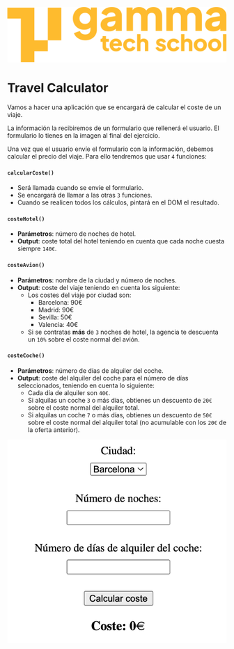 ![](./Logo_Yellow.png)

# Travel Calculator
Vamos a hacer una aplicación que se encargará de calcular el coste de un viaje. 

La información la recibiremos de un formulario que rellenerá el usuario. El formulario lo tienes en la imagen al final del ejercicio.

Una vez que el usuario envíe el formulario con la información, debemos calcular el precio del viaje. Para ello tendremos que usar `4` funciones:

#### `calcularCoste()`
- Será llamada cuando se envíe el formulario.
- Se encargará de llamar a las otras `3` funciones.
- Cuando se realicen todos los cálculos, pintará en el DOM el resultado.

#### `costeHotel()`
- **Parámetros**: número de noches de hotel.
- **Output**: coste total del hotel teniendo en cuenta que cada noche cuesta siempre `140€`.

#### `costeAvion()`
- **Parámetros**: nombre de la ciudad y número de noches.
- **Output**: coste del viaje teniendo en cuenta los siguiente:
	- Los costes del viaje por ciudad son:
		- Barcelona: 90€
		- Madrid: 90€
		- Sevilla: 50€
		- Valencia: 40€
	- Si se contratas **más** de `3` noches de hotel, la agencia te descuenta un `10%` sobre el coste normal del avión.

#### `costeCoche()`
  - **Parámetros**: número de días de alquiler del coche.
  - **Output**: coste del alquiler del coche para el número de días seleccionados, teniendo en cuenta lo siguiente:
	  - Cada día de alquiler son `40€`.
	  - Si alquilas un coche `3` o más días, obtienes un descuento de `20€` sobre el coste normal del alquiler total.
	  - Si alquilas un coche `7` o más días, obtienes un descuento de `50€` sobre el coste normal del alquiler total (no acumulable con los `20€` de la oferta anterior). 
  
![](travel_price_calculator_img.png)